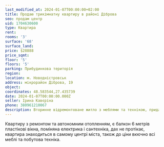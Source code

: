```yaml
---
last_modified_at: 2024-01-07T00:00:00+02:00
title: Продаю трикімнатну квартиру в районі Діброва
seo: продам центр
uid: 1704630600
type: Квартира
rent:
rooms: '3'
surface: '68'
surface_land:
price: $28888
price_sqmt:
floor: '5'
floors: '5'
parking: Прибудинкова територія
region:
location: м. Новодністровськ
address: мікрорайон Діброва, 19
object:
coordinates: 48.583544,27.435739
date: 2024-01-07T00:00:00.000Z
seller: Ірина Кавєріна
phone: 380961210067
description: Вторинне відремонтоване житло з меблями та технікою, придатне для проживання
---
```


Квартиру з ремонтом та автономним отопленням, є балкон 6 метрів пластікові вікна, поміняна електрика і сантехніка, дах не протікає, квартира знаходиться в самому центрі міста, також до ціни вкючно всі меблі та побутова техніка.
